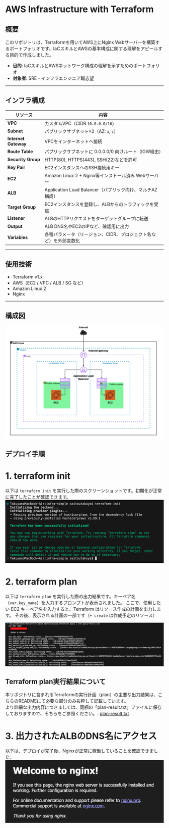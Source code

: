 # AWS Infrastructure with Terraform

## 概要
このリポジトリは、Terraformを用いてAWS上にNginx Webサーバーを構築するポートフォリオです。IaCスキルとAWSの基本構成に関する理解をアピールする目的で作成しました。

- **目的**: IaCスキルとAWSネットワーク構成の理解を示すためのポートフォリオ  
- **対象者**: SRE・インフラエンジニア職志望

---

## インフラ構成

| リソース                 | 内容                                         |
| -------------------- | ------------------------------------------ |
| **VPC**              | カスタムVPC（CIDR `10.0.0.0/16`）             |
| **Subnet**           | パブリックサブネット×2（AZ: `a`, `c`）                 |
| **Internet Gateway** | VPCをインターネットへ接続                             |
| **Route Table**      | パブリックサブネットに 0.0.0.0/0 向けルート（IGW経由）         |
| **Security Group**   | HTTP(80), HTTPS(443), SSH(22)などを許可         |
| **Key Pair**         | EC2インスタンスへのSSH接続用キー                        |
| **EC2**              | Amazon Linux 2 + Nginx等インストール済み Webサーバー    |
| **ALB**              | Application Load Balancer（パブリック向け、マルチAZ構成） |
| **Target Group**     | EC2インスタンスを登録し、ALBからのトラフィックを受信              |
| **Listener**         | ALBのHTTPリクエストをターゲットグループに転送                 |
| **Output**           | ALB DNS名やEC2のIPなど、確認用に出力                   |
| **Variables**        | 各種パラメータ（リージョン、CIDR、プロジェクト名など）を外部変数化        |

---

## 使用技術

- Terraform v1.x
- AWS（EC2 / VPC / ALB / SG など）
- Amazon Linux 2
- Nginx

---

## 構成図
![terraform init](./images/terraform-plan-images.png)

## デプロイ手順
# 1. terraform init
以下は `terraform init` を実行した際のスクリーンショットです。初期化が正常に完了したことが確認できます。
![terraform init](./images/terraform-init-output.png)


# 2. terraform plan
以下は `terraform plan` を実行した際の出力結果です。キーペア名（`var.key_name`）を入力するプロンプトが表示されました。
ここで、使用したい EC2 キーペア名を入力すると、Terraform はリソース作成の計画を出力します。
その後、表示される計画の一部です（`+ create` は作成予定のリソース）

![terraform init](./images/terraform-init-output02.png)

## Terraform plan実行結果について
本リポジトリに含まれるTerraformの実行計画（plan）の主要な出力結果は、こちらのREADMEにて必要な部分のみ抜粋して記載しています。  
より詳細な出力内容につきましては、同梱の「plan-result.txt」ファイルに保存しておりますので、そちらをご参照ください。:
[plan-result.txt](./plan-result.txt)

# 3. 出力されたALBのDNS名にアクセス
以下は、デプロイが完了後、Nginxが正常に稼働していることを確認できました。
![terraform init](./images/terraform-apply-dns-nginx.png)

